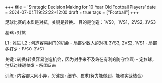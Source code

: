+++
title = 'Strategic Decision Making for 10 Year Old Football Players'
date = 2024-07-04T19:22:22+12:00
draft = true
tags = ["Football"]
+++

足球比赛的本质是对抗，关键是转换。
目的是创造：1VS0，1VS1，2VS2, 3VS3

基础 : 对抗

L1 : 推进
L2 : 创造容易射门的机会
    - 局部少数人的对抗 3VS3, 2VS2, 1VS1
    - 局部多打少 : 1VS0, 2VS1

关键 : 转换(转换容易创造机会，因为对手来不及站在有利的防守位置)
    - 定位球，包括边线球快发
    - 解围反击


训练 : 内容都大同小异，关键是 : 细节、要求(努力能做到、能和实战结合)